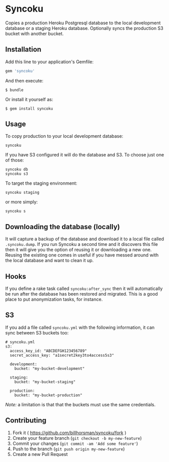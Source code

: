 # Syncoku

Copies a production Heroku Postgresql database to the local development database or a staging Heroku database. Optionally syncs the production S3 bucket with another bucket.

## Installation

Add this line to your application's Gemfile:

```ruby
gem 'syncoku'
```

And then execute:

    $ bundle

Or install it yourself as:

    $ gem install syncoku

## Usage

To copy production to your local development database:
```
syncoku
```

If you have S3 configured it will do the database and S3. To choose just one of those:
```
syncoku db
syncoku s3
```

To target the staging environment:
```
syncoku staging
```

or more simply:
```
syncoku s
```

## Downloading the database (locally)

It will capture a backup of the database and download it to a local file called `.syncoku.dump`. If you run Syncoku a second time and it discovers this file then it will give you the option of reusing it or downloading a new one. Reusing the existing one comes in useful if you have messed around with the local database and want to clean it up.

## Hooks

If you define a rake task called `syncoku:after_sync` then it will automatically be run after the database has been restored and migrated. This is a good place to put anonymization tasks, for instance.

## S3

If you add a file called `syncoku.yml` with the following information, it can sync between S3 buckets too:

```
# syncoku.yml
s3:
  access_key_id: "ABCDEFGH123456789"
  secret_access_key: "a1secret2key3to4access5s3"

  development:
    bucket: "my-bucket-development"

  staging:
    bucket: "my-bucket-staging"

  production:
    bucket: "my-bucket-production"
```

*Note:* a limitation is that that the buckets must use the same credentials.

## Contributing

1. Fork it ( https://github.com/billhorsman/syncoku/fork )
2. Create your feature branch (`git checkout -b my-new-feature`)
3. Commit your changes (`git commit -am 'Add some feature'`)
4. Push to the branch (`git push origin my-new-feature`)
5. Create a new Pull Request
